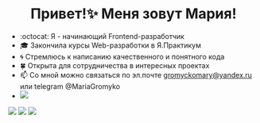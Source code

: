<h1 align="center">Привет!✨ Меня зовут Мария!
 </h1>


<!--
**MariaGrom/MariaGrom** is a ✨ _special_ ✨ repository because its `README.md` (this file) appears on your GitHub profile.


Here are some ideas to get you started: -->

- :octocat: Я - начинающий Frontend-разработчик
- 🎓 Закончила курсы Web-разработки в Я.Практикум
- 🌀 Стремлюсь к написанию качественного и понятного кода 
- 🍀 Открыта для сотрудничества в интересных проектах
- 📫 Со мной можно связаться по эл.почте gromyckomary@yandex.ru или telegram @MariaGromyko
- ![](https://www.codewars.com/users/MariaGrom/badges/micro)

![](https://github-profile-summary-cards.vercel.app/api/cards/repos-per-language?username=mariagrom&theme=vue)
![](https://github-profile-summary-cards.vercel.app/api/cards/most-commit-language?username=mariagrom&theme=vue)
![](https://github-profile-summary-cards.vercel.app/api/cards/profile-details?username=mariagrom&theme=vue)
